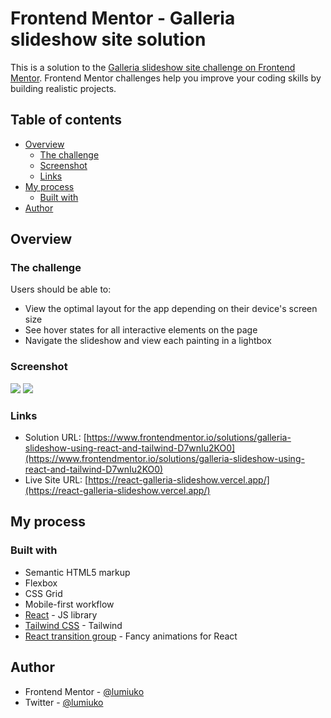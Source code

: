 # Frontend Mentor - Galleria slideshow site solution

This is a solution to the [Galleria slideshow site challenge on Frontend Mentor](https://www.frontendmentor.io/challenges/galleria-slideshow-site-tEA4pwsa6). Frontend Mentor challenges help you improve your coding skills by building realistic projects.

## Table of contents

- [Overview](#overview)
  - [The challenge](#the-challenge)
  - [Screenshot](#screenshot)
  - [Links](#links)
- [My process](#my-process)
  - [Built with](#built-with)
- [Author](#author)

## Overview

### The challenge

Users should be able to:

- View the optimal layout for the app depending on their device's screen size
- See hover states for all interactive elements on the page
- Navigate the slideshow and view each painting in a lightbox

### Screenshot

![](https://i.imgur.com/IR6ZxAt.png)
![](https://i.imgur.com/ac1MnEy.png)

### Links

- Solution URL: [https://www.frontendmentor.io/solutions/galleria-slideshow-using-react-and-tailwind-D7wnIu2KO0](https://www.frontendmentor.io/solutions/galleria-slideshow-using-react-and-tailwind-D7wnIu2KO0)
- Live Site URL: [https://react-galleria-slideshow.vercel.app/](https://react-galleria-slideshow.vercel.app/)

## My process

### Built with

- Semantic HTML5 markup
- Flexbox
- CSS Grid
- Mobile-first workflow
- [React](https://reactjs.org/) - JS library
- [Tailwind CSS](https://tailwindcss.com/) - Tailwind
- [React transition group](https://reactcommunity.org/react-transition-group/) - Fancy animations for React

## Author

- Frontend Mentor - [@lumiuko](https://www.frontendmentor.io/profile/lumiuko)
- Twitter - [@lumiuko](https://www.twitter.com/lumiuko)
